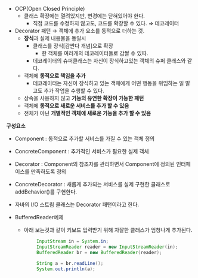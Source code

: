 - OCP(Open Closed Principle)
    - 클래스 확장에는 열려있지만, 변경에는 닫혀있어야 한다.
        - 직접 코드를 수정하지 않고도, 코드를 확장할 수 있다. ⇒ 데코레이터
- Decorator 패턴 → 객체에 추가 요소를 동적으로 더하는 것.
    - **장식**과 실제 내용물을 동일시
        - 클래스를 장식[감싼다 개념]으로 확장
            - 한 객체를 여러개의 데코레이터들로 감쌀 수 있따.
        - 데코레이터의 슈퍼클래스는 자신이 장식하고있는 객체의 슈퍼 클래스와 같다.
    - 객체에 **동적으로 책임을 추가**
        - 데코레이터는 자신이 장식하고 있는 객체에게 어떤 행동을 위임하는 일 말고도 추가 작업을 수행할 수 있다.
    - 상속을 사용하지 않고 **기능의 유연한 확장이 가능한 패턴**
    - 객체에 **동적으로 새로운 서비스를 추가 할 수 있음**
    - 전체가 아닌 **개별적인 객체에 새로운 기능을 추가 할 수 있음**

**구성요소**
- Component : 동적으로 추가할 서비스를 가질 수 있는 객체 정의 
- ConcreteComponent : 추가적인 서비스가 필요한 실제 객체 
- Decorator : Component의 참조자를 관리하면서 Component에 정의된 인터페이스를 만족하도록 정의 
- ConcreteDecorator : 새롭게 추가되는 서비스를 실제 구현한 클래스로 addBehavior()를 구현한다.
- 자바의 I/O 스트림 클래스는 Decorator 패턴이라고 한다.

- BufferedReader예제
    - 아래 보는것과 같이 키보드 입력받기 위해 자잘한 클래스가 엄청나게 추가된다.

    ```java
            InputStream in = System.in;
            InputStreamReader reader = new InputStreamReader(in);
            BufferedReader br = new BufferedReader(reader);
    
            String a = br.readLine();
            System.out.println(a);
    ```

